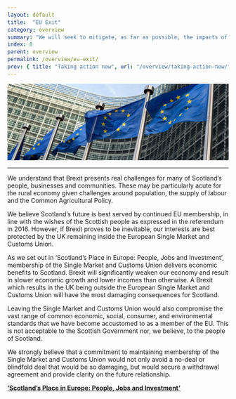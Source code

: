 ```yaml
---
layout: default
title:  "EU Exit"
category: overview
summary: "We will seek to mitigate, as far as possible, the impacts of Brexit."
index: 8
parent: overview
permalink: /overview/eu-exit/
prev: { title: "Taking action now", url: "/overview/taking-action-now/" }
---
```


![EU flags](/assets/images/pageimages/overview8.jpg)
<br>
<hr>

We understand that Brexit presents real challenges for many of Scotland’s people, businesses and communities. These may be particularly acute for the rural economy given challenges around population, the supply of labour and the Common Agricultural Policy. 

We believe Scotland’s future is best served by continued EU membership, in line with the wishes of the Scottish people as expressed in the referendum in 2016. However, if Brexit proves to be inevitable, our interests are best protected by the UK remaining inside the European Single Market and Customs Union. 

As we set out in ‘Scotland’s Place in Europe: People, Jobs  and Investment’, membership of the Single Market and Customs Union delivers economic benefits to Scotland. Brexit will significantly weaken our economy and result in slower economic growth and lower incomes than otherwise. A Brexit which results in the UK being outside the European Single Market and Customs Union will have the most damaging consequences for Scotland. 

Leaving the Single Market and Customs Union would also compromise the vast range of common economic, social, consumer, and environmental standards that we have become accustomed to as a member of the EU. This is not acceptable to the Scottish Government nor, we believe, to the people of Scotland.

We strongly believe that a commitment to maintaining membership of the Single Market and Customs Union would not only avoid a no-deal or blindfold deal that would be so damaging, but would secure a withdrawal agreement and provide clarity on the future relationship.


**[‘Scotland’s Place in Europe: People, Jobs  and Investment’](https://beta.gov.scot/binaries/content/documents/govscot/publications/publication/2018/01/scotlands-place-europe-people-jobs-investment-summary/documents/00530168-pdf/00530168-pdf/govscot:document/)**
